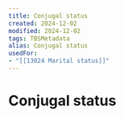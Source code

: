 ```yaml
---
title: Conjugal status
created: 2024-12-02
modified: 2024-12-02
tags: TBSMetadata
alias: Conjugal status
usedFor:
- "[[13024 Marital status]]"
---
```

# Conjugal status
